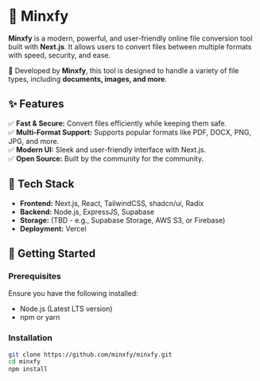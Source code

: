 # 🌌 Minxfy

**Minxfy** is a modern, powerful, and user-friendly online file conversion tool built with **Next.js**. It allows users to convert files between multiple formats with speed, security, and ease.

🚀 Developed by **Minxfy**, this tool is designed to handle a variety of file types, including **documents, images, and more**.

## ✨ Features

✅ **Fast & Secure:** Convert files efficiently while keeping them safe.  
✅ **Multi-Format Support:** Supports popular formats like PDF, DOCX, PNG, JPG, and more.  
✅ **Modern UI:** Sleek and user-friendly interface with Next.js.  
✅ **Open Source:** Built by the community for the community.

## 🔧 Tech Stack

- **Frontend:** Next.js, React, TailwindCSS, shadcn/ui, Radix
- **Backend:** Node.js, ExpressJS, Supabase
- **Storage:** (TBD - e.g., Supabase Storage, AWS S3, or Firebase)
- **Deployment:** Vercel

## 🚀 Getting Started

### Prerequisites

Ensure you have the following installed:

- Node.js (Latest LTS version)
- npm or yarn

### Installation

```bash
git clone https://github.com/minxfy/minxfy.git
cd minxfy
npm install
